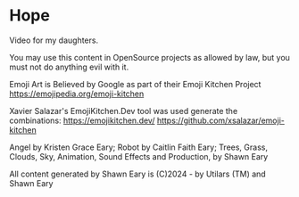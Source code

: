 # Hope

Video for my daughters.

You may use this content in OpenSource projects as allowed by law, but you must not do anything evil with it.

Emoji Art is Believed by Google
as part of their Emoji Kitchen Project
https://emojipedia.org/emoji-kitchen

Xavier Salazar's EmojiKitchen.Dev tool was
used generate the combinations:
https://emojikitchen.dev/
https://github.com/xsalazar/emoji-kitchen

Angel by Kristen Grace Eary; Robot by Caitlin Faith Eary; Trees, Grass,
Clouds, Sky, Animation, Sound Effects and Production, by Shawn Eary

All content generated by Shawn Eary is (C)2024 - by Utilars (TM)
and Shawn Eary
